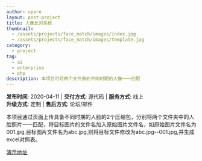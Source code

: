 ```yaml
---
author: upare
layout: post-project
title: 人像比对系统
thumbnail:
  - /assets/projects/face_match/images/index.jpg
  - /assets/projects/face_match/images/template.jpg
category:
  - project
tag:
  - ai
  - enterprise
  - php
description: 本项目可将两个文件家的不同时期的人像一一匹配
---
```

**发布时间**: 2020-04-11 | **交付方式**: 源代码 | **服务方式**: 线上  
**升级方式**: 定制 | **售后方式**: 论坛/邮件

 本项目通过页面上传具备不同时期的人脸的2个压缩包，分别将两个文件夹中的人脸照片一一匹配，将目标图片的文件名加入原始图片文件名，如原始图片文件名为001.jpg,目标图片文件名为abc.jpg,则将目标文件修改为abc.jpg--001.jpg,并生成excel对照表。

 [演示地址](https://www.upare.com/admin/faces/matching)
